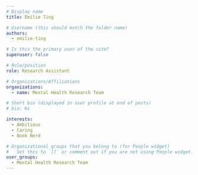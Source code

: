 ```yaml
---
# Display name
title: Emilie Ting

# Username (this should match the folder name)
authors:
  - emilie-ting

# Is this the primary user of the site?
superuser: false

# Role/position
role: Research Assistant

# Organizations/Affiliations
organizations:
  - name: Mental Health Research Team

# Short bio (displayed in user profile at end of posts)
# bio: Hi

interests:
  - Ambitious
  - Caring
  - Book Nerd

# Organizational groups that you belong to (for People widget)
#   Set this to `[]` or comment out if you are not using People widget.
user_groups:
  - Mental Health Research Team
---
```

